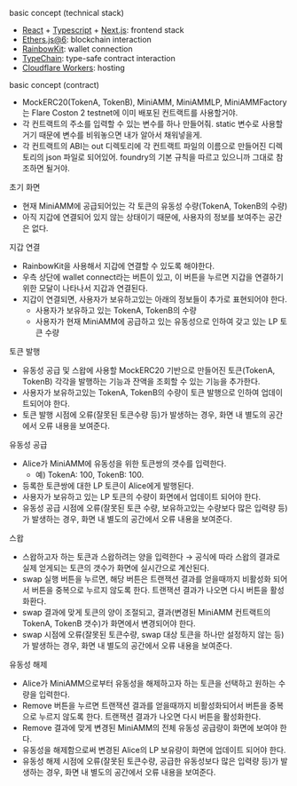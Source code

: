 basic concept (technical stack)

- [React](https://react.dev/) + [Typescript](https://www.typescriptlang.org/) + [Next.js](https://nextjs.org/): frontend stack
- [Ethers.js@6](https://docs.ethers.org/v5/): blockchain interaction
- [RainbowKit](https://rainbowkit.com/): wallet connection
- [TypeChain](https://github.com/dethcrypto/TypeChain): type-safe contract interaction
- [Cloudflare Workers](https://developers.cloudflare.com/workers/framework-guides/web-apps/nextjs/): hosting

basic concept (contract)

- MockERC20(TokenA, TokenB), MiniAMM, MiniAMMLP, MiniAMMFactory는 Flare Coston 2 testnet에 이미 배포된 컨트랙트를 사용할거야.
- 각 컨트랙트의 주소를 입력할 수 있는 변수를 하나 만들어줘. static 변수로 사용할거기 때문에 변수를 비워놓으면 내가 알아서 채워넣을게.
- 각 컨트랙트의 ABI는 out 디렉토리에 각 컨트랙트 파일의 이름으로 만들어진 디렉토리의 json 파일로 되어있어. foundry의 기본 규칙을 따르고 있으니까 그대로 참조하면 될거야.

초기 화면

- 현재 MiniAMM에 공급되어있는 각 토큰의 유동성 수량(TokenA, TokenB의 수량)
- 아직 지갑에 연결되어 있지 않는 상태이기 때문에, 사용자의 정보를 보여주는 공간은 없다.

지갑 연결

- RainbowKit을 사용해서 지갑에 연결할 수 있도록 해야한다.
- 우측 상단에 wallet connect라는 버튼이 있고, 이 버튼을 누르면 지갑을 연결하기 위한 모달이 나타나서 지갑과 연결된다.
- 지갑이 연결되면, 사용자가 보유하고있는 아래의 정보들이 추가로 표현되어야 한다.
    - 사용자가 보유하고 있는 TokenA, TokenB의 수량
    - 사용자가 현재 MiniAMM에 공급하고 있는 유동성으로 인하여 갖고 있는 LP 토큰 수량

토큰 발행

- 유동성 공급 및 스왑에 사용할 MockERC20 기반으로 만들어진 토큰(TokenA, TokenB) 각각을 발행하는 기능과 잔액을 조회할 수 있는 기능을 추가한다.
- 사용자가 보유하고있는 TokenA, TokenB의 수량이 토큰 발행으로 인하여 업데이트되어야 한다.
- 토큰 발행 시점에 오류(잘못된 토큰수량 등)가 발생하는 경우, 화면 내 별도의 공간에서 오류 내용을 보여준다.

유동성 공급

- Alice가 MiniAMM에 유동성을 위한 토큰쌍의 갯수를 입력한다.
    - 예) TokenA: 100, TokenB: 100.
- 등록한 토큰쌍에 대한 LP 토큰이 Alice에게 발행된다.
- 사용자가 보유하고 있는 LP 토큰의 수량이 화면에서 업데이트 되어야 한다.
- 유동성 공급 시점에 오류(잘못된 토큰 수량, 보유하고있는 수량보다 많은 입력량 등)가 발생하는 경우, 화면 내 별도의 공간에서 오류 내용을 보여준다.

스왑

- 스왑하고자 하는 토큰과 스왑하려는 양을 입력한다 → 공식에 따라 스왑의 결과로 실제 얻게되는 토큰의 갯수가 화면에 실시간으로 계산된다.
- swap 실행 버튼을 누르면, 해당 버튼은 트랜잭션 결과를 얻을때까지 비활성화 되어서 버튼을 중복으로 누르지 않도록 한다. 트랜잭션 결과가 나오면 다시 버튼을 활성화환다.
- swap 결과에 맞게 토큰의 양이 조절되고, 결과(변경된 MiniAMM 컨트랙트의 TokenA, TokenB 갯수)가 화면에서 변경되어야 한다.
- swap 시점에 오류(잘못된 토큰수량, swap 대상 토큰을 하나만 설정하지 않는 등)가 발생하는 경우, 화면 내 별도의 공간에서 오류 내용을 보여준다.

유동성 해제

- Alice가 MiniAMM으로부터 유동성을 해제하고자 하는 토큰을 선택하고 원하는 수량을 입력한다.
- Remove 버튼을 누르면 트랜잭션 결과를 얻을때까지 비활성화되어서 버튼을 중복으로 누르지 않도록 한다. 트랜잭션 결과가 나오면 다시 버튼을 활성화한다.
- Remove 결과에 맞게 변경된 MiniAMM의 전체 유동성 공급량이 화면에 보여야 한다.
- 유동성을 해제함으로써 변경된 Alice의 LP 보유량이 화면에 업데이트 되어야 한다.
- 유동성 해제 시점에 오류(잘못된 토큰수량, 공급한 유동성보다 많은 입력량 등)가 발생하는 경우, 화면 내 별도의 공간에서 오류 내용을 보여준다.